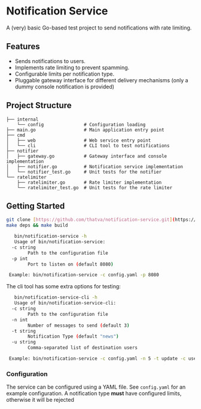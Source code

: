 # Notification Service

A (very) basic Go-based test project to send notifications with rate limiting.

## Features

* Sends notifications to users.
* Implements rate limiting to prevent spamming.
* Configurable limits per notification type.
* Pluggable gateway interface for different delivery mechanisms (only a dummy console notification is provided)

## Project Structure

```
├── internal                
    └── config               # Configuration loading
├── main.go                  # Main application entry point
├── cmd
│   ├── web                  # Web service entry point
│   └── cli                  # CLI tool to test notifications
├── notifier
│   ├── gateway.go           # Gateway interface and console implementation
│   ├── notifier.go          # Notification service implementation
│   └── notifier_test.go     # Unit tests for the notifier
└── ratelimiter
    ├── ratelimiter.go       # Rate limiter implementation
    └── ratelimiter_test.go  # Unit tests for the rate limiter
```

## Getting Started

   ```bash
   git clone [https://github.com/thatva/notification-service.git](https://github.com/thatva/notification-service.git)
   make deps && make build
   ```

```bash
   bin/notification-service -h
   Usage of bin/notification-service:
  -c string
        Path to the configuration file
  -p int
        Port to listen on (default 8080)

 Example: bin/notification-service -c config.yaml -p 8080
```

The cli tool has some extra options for testing:

```bash
   bin/notification-service-cli -h
   Usage of bin/notification-service-cli:
  -c string
        Path to the configuration file
  -n int
        Number of messages to send (default 3)
  -t string
        Notification Type (default "news")
  -u string
        Comma-separated list of destination users

 Example: bin/notification-service -c config.yaml -n 5 -t update -c userA,userB

```

### Configuration

The service can be configured using a YAML file. See `config.yaml` for an example configuration.
A notification type **must** have configured limits, otherwise it will be rejected
